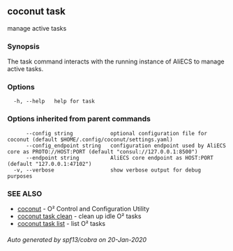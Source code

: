 ## coconut task

manage active tasks

### Synopsis

The task command interacts with the running instance of AliECS to
manage active tasks.

### Options

```
  -h, --help   help for task
```

### Options inherited from parent commands

```
      --config string            optional configuration file for coconut (default $HOME/.config/coconut/settings.yaml)
      --config_endpoint string   configuration endpoint used by AliECS core as PROTO://HOST:PORT (default "consul://127.0.0.1:8500")
      --endpoint string          AliECS core endpoint as HOST:PORT (default "127.0.0.1:47102")
  -v, --verbose                  show verbose output for debug purposes
```

### SEE ALSO

* [coconut](coconut.md)	 - O² Control and Configuration Utility
* [coconut task clean](coconut_task_clean.md)	 - clean up idle O² tasks
* [coconut task list](coconut_task_list.md)	 - list O² tasks

###### Auto generated by spf13/cobra on 20-Jan-2020
